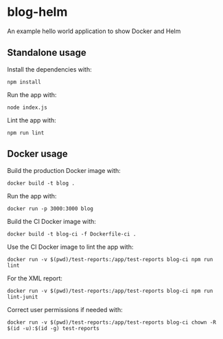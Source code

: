 # blog-helm
An example hello world application to show Docker and Helm

## Standalone usage

Install the dependencies with:

```
npm install
```

Run the app with:

```
node index.js
```

Lint the app with:

```
npm run lint
```

## Docker usage

Build the production Docker image with:

```
docker build -t blog .
```

Run the app with:

```
docker run -p 3000:3000 blog
```

Build the CI Docker image with:

```
docker build -t blog-ci -f Dockerfile-ci .
```

Use the CI Docker image to lint the app with:

```
docker run -v $(pwd)/test-reports:/app/test-reports blog-ci npm run lint
```

For the XML report:

```
docker run -v $(pwd)/test-reports:/app/test-reports blog-ci npm run lint-junit
```

Correct user permissions if needed with:

```
docker run -v $(pwd)/test-reports:/app/test-reports blog-ci chown -R $(id -u):$(id -g) test-reports
```

